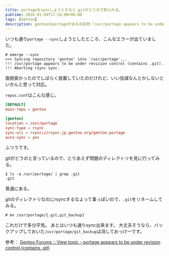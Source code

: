 ```yaml
---
title: portageをsyncしようとすると.gitがどうので怒られる。
pubtime: 2016-01-04T17:54:00+09:00
tags: [Gentoo]
description: gentooのportageがある日突然「/usr/portage appears to be under revision control」と言ってsync出来なくなってしまった問題への対処方法のメモです。
---
```


いつも通り`portage --sync`しようとしたところ、こんなエラーが出ていました。
```
# emerge --sync
>>> Syncing repository 'gentoo' into '/usr/portage'...
!!! /usr/portage appears to be under revision control (contains .git).
!!! Aborting rsync sync.
```
面倒臭かったのでしばらく放置していたのだけれど、いい加減なんとかしないといかんと思って対応。

`repos.conf`はこんな感じ。
``` toml
[DEFAULT]
main-repo = gentoo

[gentoo]
location = /usr/portage
sync-type = rsync
sync-uri = rsync://rsync.jp.gentoo.org/gentoo-portage
auto-sync = yes
```
ふつうです。

gitがどうのと言っているので、とりあえず問題のディレクトリを見に行ってみる。
```
$ ls -a /usr/portage/ | grep .git
.git
```
普通にある。

gitのディレクトリなのにrsyncするなよって事っぽいので、`.git`をリネームしてみる。
```
# mv /usr/portage/{.git,git_backup}
```
これだけで多分平気。
あとはいつも通りsync出来ます。
大丈夫そうなら、バックアップしておいた`/usr/portage/git_backup`は消しておっけーです。


参考： [Gentoo Forums :: View topic - portage appears to be under revision control (contains .git)](https://forums.gentoo.org/viewtopic-t-1034256.html?sid=2832fc53b9ee963ab21db79a659636ac)
